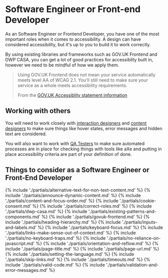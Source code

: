 # Software Engineer or Front-end Developer

As an Software Engineer or Frontend Developer, you have one of the most important roles when it comes to accessibility. A design can have considered accessibility, but it's up to you to build it to work correctly.

By using existing libraries and frameworks such as GOV.UK Frontend and DWP CASA, you can get a lot of good practices for accessiblity built in, however we need to be mindful of how we apply them.

<blockquote class="govuk-inset-text">
  Using GOV.UK Frontend does not mean your service automatically meets level AA of WCAG 2.1. You’ll still need to make sure your service as a whole meets accessibility requirements.

  From the [GOV.UK Accessiblity statement information](https://design-system.service.gov.uk/accessibility/#using-the-design-system-and-frontend-in-your-service)
</blockquote>

## Working with others

You will need to work closely with [interaction designers](/guidance-for-your-job-role/interaction-designer) and [content designers](/guidance-for-your-job-role/content-designer) to make sure things like hover states, error messages and hidden text are considered.

You will also want to work with [QA Testers](guidance-for-your-job-role/qa-tester) to make sure automated processes are in place for checking things with tools like aXe and putting in place accessibility criteria are part of your definition of done.

<h2>Things to consider <span class="govuk-visually-hidden">as a Software Engineer or Front-End Developer</span></h2>

{% include './partials/alternative-text-for-non-text-content.md' %}
{% include './partials/announce-dynamic-content.md' %}
{% include './partials/content-and-focus-order.md' %}
{% include './partials/cookie-consent.md' %}
{% include './partials/correct-roles.md' %}
{% include './partials/dwp-casa.md' %}
{% include './partials/existing-patterns-and-components.md' %}
{% include './partials/govuk-frontend.md' %}
{% include './partials/heading-hierarchy.md' %}
{% include './partials/inputs-and-labels.md' %}
{% include './partials/keyboard-focus.md' %}
{% include './partials/links-make-sense-out-of-context.md' %}
{% include './partials/no-keyboard-traps.md' %}
{% include './partials/no-reliance-on-javascript.md' %}
{% include './partials/orientation-and-reflow.md' %}
{% include './partials/page-title.md' %}
{% include './partials/page-url.md' %}
{% include './partials/setting-the-language.md' %}
{% include './partials/skip-links.md' %}
{% include './partials/timeouts.md' %}
{% include './partials/valid-code.md' %}
{% include './partials/validation-and-error-messages.md' %}
